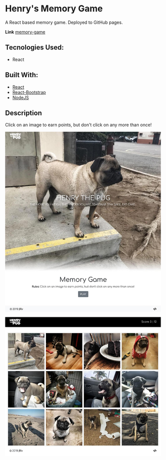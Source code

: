 # Henry's Memory Game
A React based memory game. Deployed to GitHub pages.

**Link** [memory-game](https://j-riv.com/pug-memory-game)

## Tecnologies Used:
* React

## Built With:
* [React](https://reactjs.org/docs/getting-started.html)
* [React-Bootstrap](https://react-bootstrap.github.io/)
* [NodeJS](https://nodejs.org/en/docs/)

## Description
Click on an image to earn points, but don't click on any more than once!

![Home page](/public/images/screenshots/pug-memory-game-home.jpg)

![Game page](/public/images/screenshots/pug-memory-game-play.jpg)
